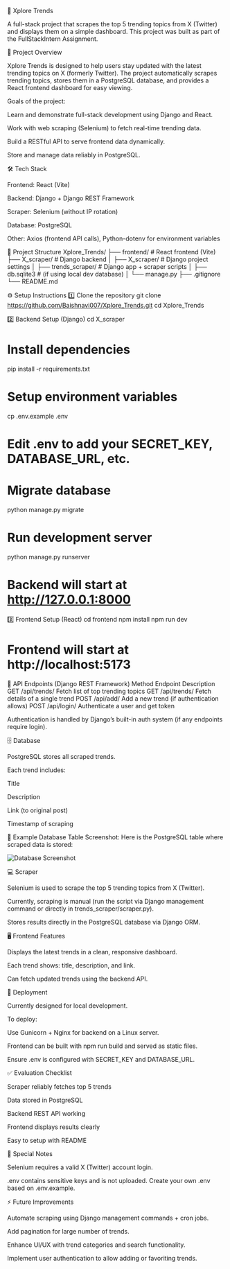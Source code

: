 🚀 Xplore Trends

A full-stack project that scrapes the top 5 trending topics from X (Twitter) and displays them on a simple dashboard.
This project was built as part of the FullStackIntern Assignment.

📖 Project Overview

Xplore Trends is designed to help users stay updated with the latest trending topics on X (formerly Twitter).
The project automatically scrapes trending topics, stores them in a PostgreSQL database, and provides a React frontend dashboard for easy viewing.

Goals of the project:

Learn and demonstrate full-stack development using Django and React.

Work with web scraping (Selenium) to fetch real-time trending data.

Build a RESTful API to serve frontend data dynamically.

Store and manage data reliably in PostgreSQL.

🛠️ Tech Stack

Frontend: React (Vite)

Backend: Django + Django REST Framework

Scraper: Selenium (without IP rotation)

Database: PostgreSQL

Other: Axios (frontend API calls), Python-dotenv for environment variables

📂 Project Structure
Xplore_Trends/
├── frontend/              # React frontend (Vite)
├── X_scraper/             # Django backend
│   ├── X_scraper/         # Django project settings
│   ├── trends_scraper/    # Django app + scraper scripts
│   ├── db.sqlite3         # (if using local dev database)
│   └── manage.py
├── .gitignore
└── README.md

⚙️ Setup Instructions
1️⃣ Clone the repository
git clone https://github.com/Baishnavi007/Xplore_Trends.git
cd Xplore_Trends

2️⃣ Backend Setup (Django)
cd X_scraper


# Install dependencies
pip install -r requirements.txt

# Setup environment variables
cp .env.example .env
# Edit .env to add your SECRET_KEY, DATABASE_URL, etc.

# Migrate database
python manage.py migrate

# Run development server
python manage.py runserver
# Backend will start at http://127.0.0.1:8000

3️⃣ Frontend Setup (React)
cd frontend
npm install
npm run dev
# Frontend will start at http://localhost:5173

🔗 API Endpoints (Django REST Framework)
Method	Endpoint	Description
GET	/api/trends/	Fetch list of top trending topics
GET	/api/trends/<id>	Fetch details of a single trend
POST	/api/add/	Add a new trend (if authentication allows)
POST	/api/login/	Authenticate a user and get token

Authentication is handled by Django’s built-in auth system (if any endpoints require login).

🗄️ Database

PostgreSQL stores all scraped trends.

Each trend includes:

Title

Description

Link (to original post)

Timestamp of scraping

📸 Example Database Table Screenshot:
Here is the PostgreSQL table where scraped data is stored:  

![Database Screenshot](https://github.com/user-attachments/assets/e1300662-ca1d-4177-8304-b1a611a69252)


💻 Scraper

Selenium is used to scrape the top 5 trending topics from X (Twitter).

Currently, scraping is manual (run the script via Django management command or directly in trends_scraper/scraper.py).

Stores results directly in the PostgreSQL database via Django ORM.

🖥️ Frontend Features

Displays the latest trends in a clean, responsive dashboard.

Each trend shows: title, description, and link.

Can fetch updated trends using the backend API.



🚀 Deployment

Currently designed for local development.

To deploy:

Use Gunicorn + Nginx for backend on a Linux server.

Frontend can be built with npm run build and served as static files.

Ensure .env is configured with SECRET_KEY and DATABASE_URL.

✅ Evaluation Checklist

 Scraper reliably fetches top 5 trends

 Data stored in PostgreSQL

 Backend REST API working

 Frontend displays results clearly

 Easy to setup with README

📝 Special Notes

Selenium requires a valid X (Twitter) account login.

.env contains sensitive keys and is not uploaded. Create your own .env based on .env.example.

⚡ Future Improvements

Automate scraping using Django management commands + cron jobs.

Add pagination for large number of trends.

Enhance UI/UX with trend categories and search functionality.

Implement user authentication to allow adding or favoriting trends.
